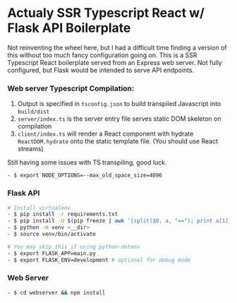 # Actualy SSR Typescript React w/ Flask API Boilerplate

Not reinventing the wheel here, but I had a difficult time finding a version of this without too much fancy configuration going on. 
This is a SSR Typescript React boilerplate served from an Express web server.  Not fully configured, but Flask would be intended to serve API endpoints. 


### Web server Typescript Compilation:
1) Output is specified in `tsconfig.json` to build transpiled Javascript into `build/dist`
2) `server/index.ts` is the server entry file serves static DOM skeleton on compilation
3) `client/index.ts` will render a React component with hydrate `ReactDOM.hydrate` onto the static template file. (You should use React streams)

Still having some issues with TS transpiling, good luck.
```
- $ export NODE_OPTIONS=--max_old_space_size=4096

```

### Flask API 
```bash
# Install virtualenv 
- $ pip install -r requirements.txt 
- $ pip install -U $(pip freeze | awk '{split($0, a, "=="); print a[1]}')
- $ python -m venv <__dir>
- $ source venv/bin/activate 

# You may skip this if using python-dotenv
- $ export FLASK_APP=main.py
- $ export FLASK_ENV=development # optional for debug mode
```

### Web Server 
```bash
- $ cd webserver && npm install 
```

